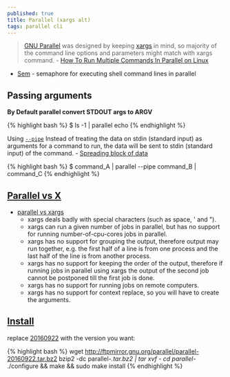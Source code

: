 ```yaml
---
published: true
title: Parallel (xargs alt)
tags: parallel cli
---
```

> [GNU Parallel](https://www.gnu.org/software/parallel/man.html) was designed by keeping [xargs](https://news.ycombinator.com/item?id=28258189) in mind, so majority of the command line options and parameters might match with xargs command. - [How To Run Multiple Commands In Parallel on Linux](https://www.slashroot.in/how-run-multiple-commands-parallel-linux)

- [Sem](https://www.gnu.org/software/parallel/sem.html) - semaphore for executing shell command lines in parallel

## Passing arguments
**By Default parallel convert STDOUT args to ARGV**

{% highlight bash %}
$ ls -1 | parallel echo
{% endhighlight %}

Using [`--pipe`](http://www.gnu.org/software/parallel/parallel_tutorial.html#pipe) Instead of treating the data on stdin (standard input) as arguments for a command to run, the data will be sent to stdin (standard input) of the command. - [Spreading block of data](http://www.gnu.org/software/parallel/parallel.html#spreading-blocks-of-data)

{% highlight bash %}
$ command_A | parallel --pipe command_B | command_C
{% endhighlight %}

## [Parallel vs X](https://www.gnu.org/software/parallel/parallel_alternatives.html#)
- [parallel vs xargs](https://unix.stackexchange.com/questions/104778/gnu-parallel-vs-i-mean-background-vs-xargs-p/104798#104798)
	- xargs deals badly with special characters (such as space, ' and ").
    - xargs can run a given number of jobs in parallel, but has no support for running number-of-cpu-cores jobs in parallel.
    - xargs has no support for grouping the output, therefore output may run together, e.g. the first half of a line is from one process and the last half of the line is from another process. 
    - xargs has no support for keeping the order of the output, therefore if running jobs in parallel using xargs the output of the second job cannot be postponed till the first job is done.
    - xargs has no support for running jobs on remote computers.
    - xargs has no support for context replace, so you will have to create the arguments.

## [Install](https://stackoverflow.com/questions/39757941/how-to-install-or-switch-to-older-version-of-gnu-parallel)

replace [20160922](http://mirror.ibcp.fr/pub/gnu/parallel/) with the version you want:

{% highlight bash %}
wget http://ftpmirror.gnu.org/parallel/parallel-20160922.tar.bz2
bzip2 -dc parallel-*.tar.bz2 | tar xvf -
cd parallel-*
./configure && make && sudo make install
{% endhighlight %}
